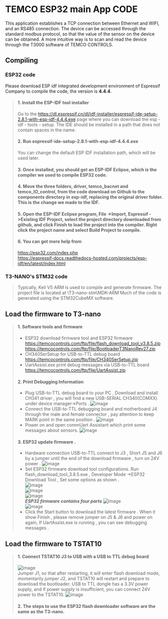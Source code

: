 
# TEMCO ESP32 main App CODE

This application establishes a TCP connection between Ethernet and WIFI, and an RS485 connection. The device can be accessed through the standard modbus protocol, so that the value of the sensor on the device can be obtained. A more intuitive way is to scan and read the device through the T3000 software of TEMCO CONTROLS.


## Compiling

### ESP32 code
Please download ESP idf integrated development environment of Espressif Company to compile the code, the version is **4.4.4**.
> #### 1.	Install the ESP-IDF tool installer
> Go to the 
> <https://dl.espressif.cn/dl/idf-installer/espressif-ide-setup-2.8.1-with-esp-idf-4.4.4.exe>
> page where you can download the esp - idf - tools - setup.  The IDE should be installed in a path that does not contain spaces in the name.
> #### 2.  Run espressif-ide-setup-2.8.1-with-esp-idf-4.4.4.exe
> You can change the default ESP IDF installation path, which will be used later.
> #### 3.  Once installed, you should get an ESP-IDF Eclipse, which is the compiler we used to compile ESP32 code.
> #### 4.  Move the three folders, driver, temco_bacnet and temco_IO_control, from the code download on Github to the components directory in esp-idf, replacing the original driver folder. This is the change we made to the IDF.
> #### 5.  Open the ESP-IDF Eclipse program, File ->Import, Espressif ->Existing IDF Project, select the project directory downloaded from github, and click Finish to load the project into the compiler. Right click the project name and select Build Project to compile.
> #### 6.  You can get more help from 
> <https://esp32.com/index.php><br>
> <https://espressif-docs.readthedocs-hosted.com/projects/esp-idf/en/latest/index.html>

### T3-NANO's STM32 code
> Typically, Keil V5 ARM is used to compile and generate firmware.
> The project file is located at \T3-nano-stm\MDK-ARM
> Much of the code is generated using the STM32CubeMX software.


## Load the firmware to T3-nano
> #### 1.   Software tools and firmware
> -	ESP32 download firmware tool and ESP32 firmware 
> <https://temcocontrols.com/ftp/file/flash_download_tool_v3.8.5.zip>
> <https://temcocontrols.com/ftp/file/BootloaderT3NanoRev27.zip>
> - CH340SerSetup  for  USB-to-TTL debug board  
> <https://temcocontrols.com/ftp/file/CH340SerSetup.zip>
> - UartAssist.exe  print debug messages via USB-to-TTL board  
> <https://temcocontrols.com/ftp/file/UartAssist.zip>
> #### 2.	Print Debugging Information
> - Plug USB-to-TTL debug board to your PC , Download and install CH341 driver , you will find a new USB-SERIAL CH340(COMXX) under device manager->Ports .
> ![image](https://github.com/temcocontrols/T3-programmable-controller-on-ESP32/assets/4134931/1c67dae8-bc83-470c-940e-e6e1dba100cd)
> - Connect the USB-to-TTL debugging board and motherboard J4 through the male and female connector , pay attention to keep MARK point in the same position .
> ![image](https://github.com/temcocontrols/T3-programmable-controller-on-ESP32/assets/4134931/7e101795-dc9a-4673-ab69-f3667590027c)
> - Power on and open commUart  Assistant which print some messages about sensors.
> ![image](https://github.com/temcocontrols/T3-programmable-controller-on-ESP32/assets/4134931/11cca132-0fdd-4670-80b8-12f559312a07)
> #### 3.	ESP32 update firmware .
> - Hardware connection
> USB-to-TTL connect to J3 , Short J5 and J6 by a jumper until the end of the download firmware ,  turn on 24V power .
> ![image](https://github.com/temcocontrols/T3-programmable-controller-on-ESP32/assets/4134931/a60356b1-6843-4d7d-aa69-0e7f4aacd3a7)
> - Set ESP32 firmware download tool configurations.
> Run flash_download_tool_3.8.5.exe ,  Developer Mode ->ESP32 Download Tool  ,
Set some options as shown .  
> ![image](https://github.com/temcocontrols/T3-programmable-controller-on-ESP32/assets/4134931/2aa8f1dc-f473-4498-927c-82357f223b45)<br>
> ![image](https://github.com/temcocontrols/T3-programmable-controller-on-ESP32/assets/4134931/70dfe252-9187-4045-881f-ad3d6964674e)<br>
> ![image](https://github.com/temcocontrols/T3-programmable-controller-on-ESP32/assets/4134931/2d929262-56f1-4480-ac61-6af4511a1dcc)<br>
> ***ESP32 firmware contains four parts***
> ![image](https://github.com/temcocontrols/T3-programmable-controller-on-ESP32/assets/4134931/de20fa72-f5bd-45fb-a4f4-dc92149bb7c3)<br>
> ![image](https://github.com/temcocontrols/T3-programmable-controller-on-ESP32/assets/4134931/0b1a1d3d-ad20-4f99-938c-8b1571960f26)<br>
> - Click the Start button to download the latest firmware .
When it show Finish , please remove jumper on J5 & J6 and power on again, 
If UartAssist.exe is running  , you can see debugging messages .


## Load the firmware to TSTAT10
> #### 1.	Connect TSTAT10 J3 to USB with a USB to TTL debug board
> ![image](https://github.com/temcocontrols/T3-programmable-controller-on-ESP32/assets/4134931/744a23a8-de2a-4e09-bdf4-6485398a0600)<br>
> Jumper J1, so that after restarting, it will enter flash download mode, momentarily jumper J2, and TSTAT10 will restart and prepare to download the bootloader.
> USB to TTL dongle has a 3.3V power supply, and if power supply is insufficient, you can connect 24V power to the TSTAT10.
> ![image](https://github.com/temcocontrols/T3-programmable-controller-on-ESP32/assets/4134931/44669f4a-0bf3-4905-bd3a-ad740fa5ec61)
> #### 2. The steps to use the ESP32 flash downloader software are the same as the T3-nano.



